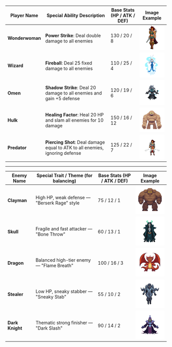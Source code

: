 | Player Name  | Special Ability Description                                                           | Base Stats (HP / ATK / DEF) | Image Example                          |
|------------------|----------------------------------------------------------------------------------------|------------------------------|----------------------------------------|
| **Wonderwoman**  | **Power Strike**: Deal double damage to all enemies                                   | 130 / 20 / 8                 | ![Wonderwoman](image/Wonderwoman.png)  |
| **Wizard**       | **Fireball**: Deal 25 fixed damage to all enemies                                     | 110 / 25 / 4                 | ![Wizard](image/Wizard.png)            |
| **Omen**         | **Shadow Strike**: Deal 20 damage to all enemies and gain +5 defense                  | 120 / 19 / 6                 | ![Omen](image/Omen.png)                |
| **Hulk**         | **Healing Factor**: Heal 20 HP and slam all enemies for 10 damage                     | 150 / 16 / 12                | ![Hulk](image/Hulk.png)                |
| **Predator**     | **Piercing Shot**: Deal damage equal to ATK to all enemies, ignoring defense          | 125 / 22 / 7                 | ![Predator](image/Predator.png)        |



---

| Enemy Name     | Special Trait / Theme (for balancing)                  | Base Stats (HP / ATK / DEF) | Image Example                            |
|----------------|--------------------------------------------------------|------------------------------|------------------------------------------|
| **Clayman**     | High HP, weak defense — "Berserk Rage" style          | 75 / 12 / 1                  | ![Clayman](image/Clayman.png)            |
| **Skull**       | Fragile and fast attacker — "Bone Throw"              | 60 / 13 / 1                  | ![Skull](image/Skull.png)                |
| **Dragon**      | Balanced high-tier enemy — "Flame Breath"             | 100 / 16 / 3                 | ![Dragon](image/Dragon.png)              |
| **Stealer**     | Low HP, sneaky stabber — "Sneaky Stab"                | 55 / 10 / 2                  | ![Stealer](image/Stealer.png)            |
| **Dark Knight** | Thematic strong finisher — "Dark Slash"               | 90 / 14 / 2                  | ![Dark Knight](image/DarkKnight.png)     |
